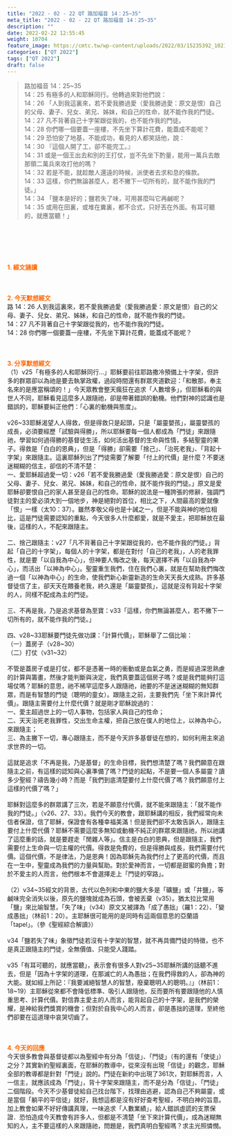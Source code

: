 ```yaml
---
title: "2022 - 02 - 22 QT 路加福音 14：25~35"
meta_title: "2022 - 02 - 22 QT 路加福音 14：25~35"
description: ""
date: 2022-02-22 12:55:45
weight: 10704
feature_image: https://cmtc.tw/wp-content/uploads/2022/03/15235392_10211799862337740_180693556567566654_o-1.webp
categories: ["QT 2022"]
tags: ["QT 2022"]
draft: false
---
```


<blockquote>路加福音 14：25~35<br />
14：25 有極多的人和耶穌同行。他轉過來對他們說：<br />
14：26 「人到我這裏來，若不愛我勝過愛（愛我勝過愛：原文是恨）自己的父母、妻子、兒女、弟兄、姊妹，和自己的性命，就不能作我的門徒。<br />
14：27 凡不背著自己十字架跟從我的，也不能作我的門徒。<br />
14：28 你們哪一個要蓋一座樓，不先坐下算計花費，能蓋成不能呢？<br />
14：29 恐怕安了地基，不能成功，看見的人都笑話他，說：<br />
14：30 『這個人開了工，卻不能完工。』<br />
14：31 或是一個王出去和別的王打仗，豈不先坐下酌量，能用一萬兵去敵那領二萬兵來攻打他的嗎？<br />
14：32 若是不能，就趁敵人還遠的時候，派使者去求和息的條款。<br />
14：33 這樣，你們無論甚麼人，若不撇下一切所有的，就不能作我的門徒。」<br />
14：34 「鹽本是好的；鹽若失了味，可用甚麼叫它再鹹呢？<br />
14：35 或用在田裏，或堆在糞裏，都不合式，只好丟在外面。有耳可聽的，就應當聽！」</blockquote><br />
&nbsp;<br />
<br />
&nbsp;<br />
<br />
<span style="color: #ff6600;"><strong>1. </strong><strong>經文誦讀</strong></span><br />
<br />
<span style="color: #ff6600;"><strong> </strong></span><br />
<br />
<span style="color: #ff6600;"><strong>2. 今天默想</strong><strong>經文<br />
</strong></span>路 14：26 人到我這裏來，若不愛我勝過愛（愛我勝過愛：原文是恨）自己的父母、妻子、兒女、弟兄、姊妹，和自己的性命，就不能作我的門徒。<br />
14：27 凡不背著自己十字架跟從我的，也不能作我的門徒。<br />
14：28 你們哪一個要蓋一座樓，不先坐下算計花費，能蓋成不能呢？<br />
<br />
&nbsp;<br />
<br />
<span style="color: #ff6600;"><strong>3. 分享默想經文<br />
</strong></span>（1）v25「有極多的人和耶穌同行…」耶穌要前往耶路撒冷預備上十字架，但許多的群眾卻以為祂是要去執掌政權，過段時間還有群眾夾道歡迎：「和散那，奉主名來的是應當稱頌的！」今天眾教會整天瘋狂在追求「人數增多」，但耶穌看的與世人不同，耶穌看見這麼多人跟隨祂，卻是帶著錯誤的動機。他們對神的認識也是錯誤的，耶穌要糾正他們：「心裏的動機與態度」。<br />
<br />
v26~33耶穌渴望人人得救，但是得救只是起頭，只是「屬靈嬰孩」，屬靈嬰孩的成長，必須要經歷「試驗與得勝」，所以耶穌要每一個人都成為「門徒」來跟隨祂，學習如何過得勝的基督徒生活，如何活出基督的生命與性情，多結聖靈的果子。得救是「白白的恩典」，但是「得勝」卻需要「捨己」、「治死老我」、「背起十字架」來跟隨主。這裏耶穌列出了門徒需要了解要「付上的代價」是什麼？不要迷迷糊糊的信主，卻信的不清不楚：<br />
一、愛耶穌超過愛一切：v26「若不愛我勝過愛（愛我勝過愛：原文是恨）自己的父母、妻子、兒女、弟兄、姊妹，和自己的性命，就不能作我的門徒。」原文是愛耶穌卻要恨自己的家人甚至是自己的性命。耶穌的說法是一種誇張的修辭，強調門徒對主的愛必須大到一個地步，神是絕對的首位，相比之下，人間最高的愛就像「恨」一樣（太10：37）。雖然孝敬父母也是十誡之一，但是不能與神的地位相比，這是門徒需要認知的重點，今天很多人什麼都愛，就是不愛主，把耶穌放在最後，這樣的人，不配來跟隨主。<br />
<br />
二、捨己跟隨主：v27「凡不背著自己十字架跟從我的，也不能作我的門徒。」背起「自己的十字架」，每個人的十字架，都是在對付「自己的老我」，人的老我罪性，就是要「以自我為中心」，但神要人悔改之後，每天選擇不再「以自我為中心」，而活出「以神為中心」。聖靈重生我們，住在我們心裏，就是在幫助我們悔改過一個「以神為中心」的生命，使我們新心新靈新造的生命天天長大成熟。許多基督徒信了主，卻天天在餵養老我，終久還是「屬靈嬰孩」，這就是沒有背起十字架的人，同樣不配成為主的門徒。<br />
<br />
三、不再是我，乃是追求基督為至寶：v33「這樣，你們無論甚麼人，若不撇下一切所有的，就不能作我的門徒。」<br />
<br />
四、v28~33耶穌要門徒先做功課：「計算代價」，耶穌舉了二個比喻：<br />
（一）蓋房子（v28~30）<br />
（二）打仗（v31~32）<br />
<br />
不管是蓋房子或是打仗，都不是憑著一時的衝動或是血氣之勇，而是經過深思熟慮的計算與籌畫，然後才能判斷與決定，我們真要蓋這個房子嗎？或是我們能夠打這場仗嗎？耶穌的意思，祂不稀罕這麼多人跟隨祂，祂要的不是迷迷糊糊的無知群眾，而是有智慧的門徒（聰明的童女）。跟隨主之前，主要我們先「坐下來計算代價」。跟隨主需要付上什麼代價？就是剛才耶穌說過的：<br />
一、愛主超過世上的一切人事物，包括家人與自己的性命；<br />
二、天天治死老我罪性，交出生命主權，把自己放在僕人的地位上，以神為中心，來跟隨主；<br />
三、為主撇下一切，專心跟隨主，而不是今天許多基督徒在想的，如何利用主來追求世界的一切。<br />
<br />
這就是追求「不再是我，乃是基督」的生命目標，我們想清楚了嗎？我們願意在跟隨主之前，有這樣的認知與心裏準備了嗎？門徒的起點，不是要一個人多屬靈？讀多少聖經？禱告幾小時？而是「我們到底清楚要付上什麼代價了嗎？我們願意付上這樣的代價了嗎？」<br />
<br />
耶穌對這麼多的群眾講了三次，若是不願意付代價，就不能來跟隨主：「就不能作我的門徒。」（v26、27、33）。我們今天的教會，跟耶穌講的相反，我們經常向未信者保證，信了耶穌，保證會有各種幸福美滿！但是我們卻不太敢告訴人，跟隨主要付上什麼代價？耶穌不需要這麼多無知或動機不純正的群眾來跟隨祂，所以祂講了這麼重的話，就是要趕走「閒雜人等」。信主是白白的恩典，但是跟隨主，我們需要付上生命與一切主權的代價。得救是免費的，但是得勝與成長，我們需要付代價。這個代價，不是律法，乃是恩典！因為耶穌先為我們付上了更高的代價，而且在一生中，聖靈成為我們的力量與幫助。對於愛神而言，一切都是甜蜜的負擔；對於不愛主的人而言，他們根本不會選擇走上「門徒的窄路」。<br />
<br />
（2）v34~35經文的背景，古代以色列和中東的鹽大多是「礦鹽」或「井鹽」，等鹹味完全消失以後，原先的鹽塊就成為石頭，會被丟棄（v35）。猶太拉比常用「鹽」來比喻智慧，「失了味」（v34）原文又被譯為「成了愚拙」（羅1：22）、「變成愚拙」（林前1：20）。主耶穌很可能用的是同時有這兩個意思的亞蘭語 「tapel」。（參《聖經綜合解讀》）<br />
<br />
v34「鹽若失了味」象徵門徒若沒有十字架的智慧，就不再具備門徒的特徵，也不是真正跟隨主的門徒，全無價值、只能受人踐踏。<br />
<br />
v35「有耳可聽的，就應當聽」，表示會有很多人對v25~35耶穌所講的話聽不進去，但是「因為十字架的道理，在那滅亡的人為愚拙；在我們得救的人，卻為神的大能。就如經上所記：『我要滅絕智慧人的智慧，廢棄聰明人的聰明。』」（林前1：18~19）主耶穌從來都不會降低標準、吸引人跟隨他，反而要所有要跟隨他的人慎重思考、計算代價。對信靠主愛主的人而言，能背起自己的十字架，是我們的榮耀，是神給我們獎賞的機會；但對於自我中心的人而言，卻是愚拙的道理，至終他們卻要在這道理中哀哭切齒了。<br />
<br />
&nbsp;<br />
<br />
<span style="color: #ff6600;"><strong>4. 今天的回應<br />
</strong></span>今天很多教會與基督徒都以為聖經中有分為「信徒」、「門徒」（有的還有「使徒」）之分？其實新約聖經裏面，在耶穌的教導中，從來沒有出現「信徒」的觀念，耶穌全部的教導都是針對「門徒」說的。門徒在新約中出現了361次，對耶穌而言，人一信主，就應該成為「門徒」，背十字架來跟隨主，而不是分為「信徒」、「門徒」二個階段。今天不少基督徒給自己找台階下，找理由逃避，認為自己不夠屬靈，或是當個「躺平的平信徒」就好，我想這都是沒有好好查考聖經，不明白神的旨意。加上教會如果不好好傳講真理，一味追求「人數業績」，給人錯誤虛謊的支票保證．恐怕造成今天教會有許多人，但都是不清楚「坐下來計算代價」，成為迷糊無知的人，主不要這樣的人來跟隨祂，問題是，我們真明白聖經嗎？求主光照憐憫。<br />
<br />
&nbsp;
        